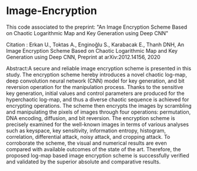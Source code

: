 # Image-Encryption

This code associated to the preprint: "An Image Encryption Scheme Based on Chaotic Logarithmic Map and Key Generation using Deep CNN"

Citation : Erkan U., Toktas A., Enginoğlu S., Karabacak E., Thanh DNH, An Image Encryption Scheme Based on Chaotic Logarithmic Map and Key Generation using Deep CNN, Preprint at arXiv:2012.14156, 2020 

Abstract:A secure and reliable image encryption scheme is presented in this study. The encryption scheme hereby introduces a novel chaotic log-map, deep convolution neural network (CNN) model for key generation, and bit reversion operation for the manipulation process. Thanks to the sensitive key generation, initial values and control parameters are produced for the hyperchaotic log-map, and thus a diverse chaotic sequence is achieved for encrypting operations. The scheme then encrypts the images by scrambling and manipulating the pixels of images through four operations: permutation, DNA encoding, diffusion, and bit reversion. The encryption scheme is precisely examined for the well-known images in terms of various analyses such as keyspace, key sensitivity, information entropy, histogram, correlation, differential attack, noisy attack, and cropping attack. To corroborate the scheme, the visual and numerical results are even compared with available outcomes of the state of the art. Therefore, the proposed log-map based image encryption scheme is successfully verified and validated by the superior absolute and comparative results.
